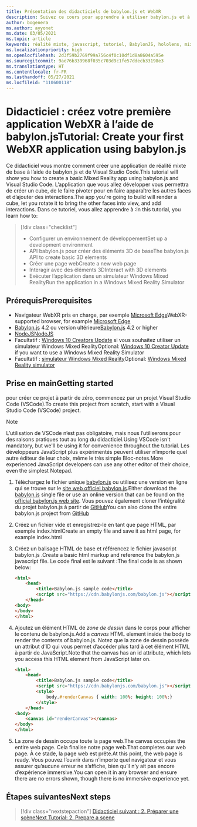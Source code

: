 ```yaml
---
title: Présentation des didacticiels de babylon.js et WebXR
description: Suivez ce cours pour apprendre à utiliser babylon.js et à créer une application de réalité mixte de base.
author: bogenera
ms.author: ayyonet
ms.date: 03/05/2021
ms.topic: article
keywords: réalité mixte, javascript, tutoriel, BabylonJS, hololens, mixed reality, UWP, Windows 10, WebXR, web immersif
ms.localizationpriority: high
ms.openlocfilehash: 2d3f59b2769f99a756c4f0c10df1d8a8604a595e
ms.sourcegitcommit: 9ae76b339968f035c703d9c1fe57ddecb33198e3
ms.translationtype: HT
ms.contentlocale: fr-FR
ms.lasthandoff: 05/27/2021
ms.locfileid: "110600118"
---
```

# <a name="tutorial-create-your-first-webxr-application-using-babylonjs"></a><span data-ttu-id="be666-104">Didacticiel : créez votre première application WebXR à l’aide de babylon.js</span><span class="sxs-lookup"><span data-stu-id="be666-104">Tutorial: Create your first WebXR application using babylon.js</span></span>

<span data-ttu-id="be666-105">Ce didacticiel vous montre comment créer une application de réalité mixte de base à l’aide de babylon.js et de Visual Studio Code.</span><span class="sxs-lookup"><span data-stu-id="be666-105">This tutorial will show you how to create a basic Mixed Reality app using babylon.js and Visual Studio Code.</span></span> <span data-ttu-id="be666-106">L’application que vous allez développer vous permettra de créer un cube, de le faire pivoter pour en faire apparaître les autres faces et d’ajouter des interactions.</span><span class="sxs-lookup"><span data-stu-id="be666-106">The app you're going to build will render a cube, let you rotate it to bring the other faces into view, and add interactions.</span></span> <span data-ttu-id="be666-107">Dans ce tutoriel, vous allez apprendre à :</span><span class="sxs-lookup"><span data-stu-id="be666-107">In this tutorial, you learn how to:</span></span>

> [!div class="checklist"]
> * <span data-ttu-id="be666-108">Configurer un environnement de développement</span><span class="sxs-lookup"><span data-stu-id="be666-108">Set up a development environment</span></span>
> * <span data-ttu-id="be666-109">API babylon.js pour créer des éléments 3D de base</span><span class="sxs-lookup"><span data-stu-id="be666-109">The babylon.js API to create basic 3D elements</span></span>  
> * <span data-ttu-id="be666-110">Créer une page web</span><span class="sxs-lookup"><span data-stu-id="be666-110">Create a new web page</span></span>
> * <span data-ttu-id="be666-111">Interagir avec des éléments 3D</span><span class="sxs-lookup"><span data-stu-id="be666-111">Interact with 3D elements</span></span>
> * <span data-ttu-id="be666-112">Exécuter l’application dans un simulateur Windows Mixed Reality</span><span class="sxs-lookup"><span data-stu-id="be666-112">Run the application in a Windows Mixed Reality Simulator</span></span>

## <a name="prerequisites"></a><span data-ttu-id="be666-113">Prérequis</span><span class="sxs-lookup"><span data-stu-id="be666-113">Prerequisites</span></span>

* <span data-ttu-id="be666-114">Navigateur WebXR pris en charge, par exemple [Microsoft Edge](../../../../whats-new/new-microsoft-edge.md)</span><span class="sxs-lookup"><span data-stu-id="be666-114">WebXR-supported browser, for example [Microsoft Edge](../../../../whats-new/new-microsoft-edge.md)</span></span>
* <span data-ttu-id="be666-115">[Babylon.js](https://doc.babylonjs.com/divingDeeper/developWithBjs/frameworkVers) 4.2 ou version ultérieure</span><span class="sxs-lookup"><span data-stu-id="be666-115">[Babylon.js](https://doc.babylonjs.com/divingDeeper/developWithBjs/frameworkVers) 4.2 or higher</span></span>
* [<span data-ttu-id="be666-116">NodeJS</span><span class="sxs-lookup"><span data-stu-id="be666-116">NodeJS</span></span>](https://nodejs.org/)
* <span data-ttu-id="be666-117">Facultatif : [Windows 10 Creators Update](https://www.microsoft.com/software-download/windows10) si vous souhaitez utiliser un simulateur Windows Mixed Reality</span><span class="sxs-lookup"><span data-stu-id="be666-117">Optional: [Windows 10 Creator Update](https://www.microsoft.com/software-download/windows10) if you want to use a Windows Mixed Reality Simulator</span></span>
* <span data-ttu-id="be666-118">Facultatif : [simulateur Windows Mixed Reality](../../../platform-capabilities-and-apis/using-the-windows-mixed-reality-simulator.md)</span><span class="sxs-lookup"><span data-stu-id="be666-118">Optional: [Windows Mixed Reality simulator](../../../platform-capabilities-and-apis/using-the-windows-mixed-reality-simulator.md)</span></span>

## <a name="getting-started"></a><span data-ttu-id="be666-119">Prise en main</span><span class="sxs-lookup"><span data-stu-id="be666-119">Getting started</span></span>

<span data-ttu-id="be666-120">pour créer ce projet à partir de zéro, commencez par un projet Visual Studio Code (VSCode).</span><span class="sxs-lookup"><span data-stu-id="be666-120">To create this project from scratch, start with a Visual Studio Code (VSCode) project.</span></span>

> [!NOTE]
> <span data-ttu-id="be666-121">L’utilisation de VSCode n’est pas obligatoire, mais nous l’utiliserons pour des raisons pratiques tout au long du didacticiel.</span><span class="sxs-lookup"><span data-stu-id="be666-121">Using VSCode isn't mandatory, but we'll be using it for convenience throughout the tutorial.</span></span> <span data-ttu-id="be666-122">Les développeurs JavaScript plus expérimentés peuvent utiliser n’importe quel autre éditeur de leur choix, même le très simple Bloc-notes.</span><span class="sxs-lookup"><span data-stu-id="be666-122">More experienced JavaScript developers can use any other editor of their choice, even the simplest Notepad.</span></span>

1. <span data-ttu-id="be666-123">Téléchargez le fichier unique [babylon.js](https://doc.babylonjs.com/divingDeeper/developWithBjs/frameworkVers) ou utilisez une version en ligne qui se trouve sur le [site web officiel babylon.js](https://doc.babylonjs.com/divingDeeper/developWithBjs/frameworkVers).</span><span class="sxs-lookup"><span data-stu-id="be666-123">Either download the [babylon.js](https://doc.babylonjs.com/divingDeeper/developWithBjs/frameworkVers) single file or use an online version that can be found on the [official babylon.js web site](https://doc.babylonjs.com/divingDeeper/developWithBjs/frameworkVers).</span></span> <span data-ttu-id="be666-124">Vous pouvez également cloner l’intégralité du projet babylon.js à partir de [GitHub](https://github.com/BabylonJS/Babylon.js)</span><span class="sxs-lookup"><span data-stu-id="be666-124">You can also clone the entire babylon.js project from [GitHub](https://github.com/BabylonJS/Babylon.js)</span></span>
1. <span data-ttu-id="be666-125">Créez un fichier vide et enregistrez-le en tant que page HTML, par exemple index.html</span><span class="sxs-lookup"><span data-stu-id="be666-125">Create an empty file and save it as html page, for example index.html</span></span>
1. <span data-ttu-id="be666-126">Créez un balisage HTML de base et référencez le fichier javascript babylon.js .</span><span class="sxs-lookup"><span data-stu-id="be666-126">Create a basic html markup and reference the babylon.js javascript file.</span></span> <span data-ttu-id="be666-127">Le code final est le suivant :</span><span class="sxs-lookup"><span data-stu-id="be666-127">The final code is as shown below:</span></span>

    ```html
    <html>
        <head>
            <title>Babylon.js sample code</title>
            <script src="https://cdn.babylonjs.com/babylon.js"></script>
        </head>
    <body>
    </body>
    </html>
    ```

1. <span data-ttu-id="be666-128">Ajoutez un élément HTML de *zone de dessin* dans le corps pour afficher le contenu de babylon.js.</span><span class="sxs-lookup"><span data-stu-id="be666-128">Add a *canvas* HTML element inside the body to render the contents of babylon.js.</span></span> <span data-ttu-id="be666-129">Notez que la zone de dessin possède un attribut d’ID qui vous permet d’accéder plus tard à cet élément HTML à partir de JavaScript.</span><span class="sxs-lookup"><span data-stu-id="be666-129">Note that the canvas has an id attribute, which lets you access this HTML element from JavaScript later on.</span></span>

    ```html
    <html>
        <head>
            <title>Babylon.js sample code</title>
            <script src="https://cdn.babylonjs.com/babylon.js"></script>
            <style>
                body,#renderCanvas { width: 100%; height: 100%;}
            </style>
        </head>
    <body>
        <canvas id="renderCanvas"></canvas>
    </body>
    </html>
    ```

1. <span data-ttu-id="be666-130">La zone de dessin occupe toute la page web.</span><span class="sxs-lookup"><span data-stu-id="be666-130">The canvas occupies the entire web page.</span></span> <span data-ttu-id="be666-131">Cela finalise notre page web.</span><span class="sxs-lookup"><span data-stu-id="be666-131">That completes our web page.</span></span> <span data-ttu-id="be666-132">À ce stade, la page web est prête.</span><span class="sxs-lookup"><span data-stu-id="be666-132">At this point, the web page is ready.</span></span> <span data-ttu-id="be666-133">Vous pouvez l’ouvrir dans n’importe quel navigateur et vous assurer qu’aucune erreur ne s’affiche, bien qu’il n’y ait pas encore d’expérience immersive.</span><span class="sxs-lookup"><span data-stu-id="be666-133">You can open it in any browser and ensure there are no errors shown, though there is no immersive experience yet.</span></span>

## <a name="next-steps"></a><span data-ttu-id="be666-134">Étapes suivantes</span><span class="sxs-lookup"><span data-stu-id="be666-134">Next steps</span></span>

> [!div class="nextstepaction"]
> [<span data-ttu-id="be666-135">Didacticiel suivant : 2. Préparer une scène</span><span class="sxs-lookup"><span data-stu-id="be666-135">Next Tutorial: 2. Prepare a scene</span></span>](prepare-scene-02.md)